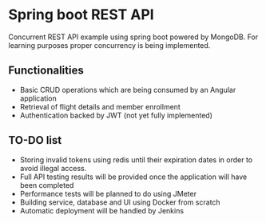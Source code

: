 # Spring boot REST API

Concurrent REST API example using spring boot powered by MongoDB. 
For learning purposes proper concurrency is being implemented.

## Functionalities
-   Basic CRUD operations which are being consumed by an Angular application
-   Retrieval of flight details and member enrollment
-   Authentication backed by JWT (not yet fully implemented)

## TO-DO list
-   Storing invalid tokens using redis until their expiration dates in order to avoid illegal access.
-   Full API testing results will be provided once the application will have been completed
-   Performance tests will be planned to do using JMeter
-   Building service, database and UI using Docker from scratch
-   Automatic deployment will be handled by Jenkins


